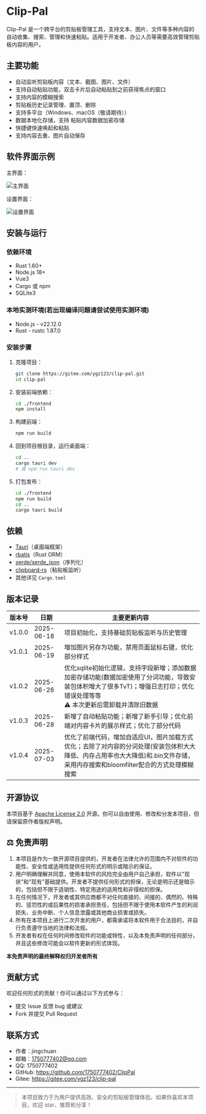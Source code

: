 # Clip-Pal

Clip-Pal 是一个跨平台的剪贴板管理工具，支持文本、图片、文件等多种内容的自动收集、搜索、管理和快速粘贴。适用于开发者、办公人员等需要高效管理剪贴板内容的用户。

## 主要功能
- 自动监听剪贴板内容（文本、截图、图片、文件）
- 支持自动粘贴功能，双击卡片后自动粘贴到之前获得焦点的窗口
- 支持内容的模糊搜索
- 剪贴板历史记录管理、置顶、删除
- 支持多平台（Windows、macOS（敬请期待））
- 数据本地化存储，支持 粘贴内容数据加密存储
- 快捷键快速唤起和粘贴
- 支持内容去重、图片自动保存

## 软件界面示例

主界面：

![主界面](assets/2.png)

设置界面：

![设置界面](assets/1.png)

## 安装与运行

### 依赖环境
- Rust 1.60+
- Node.js 18+
- Vue3
- Cargo 或 npm
- SQLite3

### 本地实测环境(若出现编译问题请尝试使用实测环境)
- Node.js  -   v22.12.0
- Rust     -   rustc 1.87.0

### 安装步骤

1. 克隆项目：
   ```bash
   git clone https://gitee.com/ygz123/clip-pal.git
   cd clip-pal
   ```
2. 安装前端依赖：
   ```bash
   cd ./frontend
   npm install
   ```
3. 构建前端：
   ```bash
   npm run build
   ```
4. 回到项目根目录，运行桌面端：
   ```bash
   cd ..
   cargo tauri dev
   # 或 npm run tauri dev
   ```
5. 打包发布：
   ```bash
   cd ./frontend
   npm run build
   cd ..
   cargo tauri build
   ```


## 依赖
- [Tauri](https://tauri.app/)（桌面端框架）
- [rbatis](https://github.com/rbatis/rbatis)（Rust ORM）
- [serde/serde_json](https://serde.rs/)（序列化）
- [clipboard-rs](https://github.com/ChurchTao/clipboard-rs)（粘贴板监听）
- 其他详见 `Cargo.toml`

## 版本记录

| 版本号   | 日期         | 主要更新内容                                                                                             |
|----------|--------------|----------------------------------------------------------------------------------------------------|
| v1.0.0   | 2025-06-18   | 项目初始化，支持基础剪贴板监听与历史管理                                                                               |
| v1.0.1   | 2025-06-19   | 增加图片另存为功能，禁用页面鼠标右键，优化部分样式                                                                          |
| v1.0.2   | 2025-06-26   | 优化sqlite初始化逻辑，支持字段新增；添加数据加密存储功能(数据加密使用了分词功能，导致安装包体积增大了很多TvT)；增强日志打印；优化错误处理等等<br/>⚠️ 本次更新后需卸载并清除旧数据 |
| v1.0.3   | 2025-06-28   | 新增了自动粘贴功能；新增了新手引导；优化前端对内容卡片的展示样式；优化了部分代码                                                           |
| v1.0.4   | 2025-07-03   | 优化了前端代码，增加自适应UI，图片加载方式优化；去除了对内容的分词处理(安装包体积大大降低、内存占用率也大大降低)和.bin文件存储，采用内存搜索和bloomfilter配合的方式处理模糊搜索  |



## 开源协议

本项目基于 [Apache License 2.0](LICENSE) 开源。你可以自由使用、修改和分发本项目，但请保留原作者版权声明。

## ⚖️ 免责声明

1. 本项目是作为一款开源项目提供的，开发者在法律允许的范围内不对软件的功能性、安全性或适用性提供任何形式的明示或暗示的保证。
2. 用户明确理解并同意，使用本软件的风险完全由用户自己承担，软件以"现状"和"现有"基础提供。开发者不提供任何形式的担保，无论是明示还是暗示的，包括但不限于适销性、特定用途的适用性和非侵权的担保。
3. 在任何情况下，开发者或其供应商都不对任何直接的、间接的、偶然的、特殊的、惩罚性的或后果性的损害承担责任，包括但不限于使用本软件产生的利润损失、业务中断、个人信息泄露或其他商业损害或损失。
4. 所有在本项目上进行二次开发的用户，都需承诺将本软件用于合法目的，并自行负责遵守当地的法律和法规。
5. 开发者有权在任何时间修改软件的功能或特性，以及本免责声明的任何部分，并且这些修改可能会以软件更新的形式体现。

**本免责声明的最终解释权归开发者所有**

## 贡献方式

欢迎任何形式的贡献！你可以通过以下方式参与：
- 提交 Issue 反馈 bug 或建议
- Fork 并提交 Pull Request

## 联系方式

- 作者：jingchuan
- 邮箱：1750777402@qq.com
- QQ: 1750777402
- GitHub: https://github.com/1750777402/ClipPal
- Gitee: https://gitee.com/ygz123/clip-pal

---

> 本项目致力于为用户提供高效、安全的剪贴板管理体验。如果你喜欢本项目，欢迎 star、推荐和分享！ 